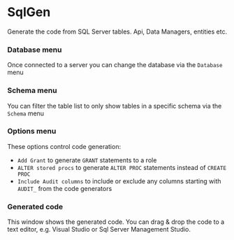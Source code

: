 # SqlGen

Generate the code from SQL Server tables. Api, Data Managers, entities etc.




### Database menu

Once connected to a server you can change the database via the `Database` menu

### Schema menu

You can filter the table list to only show tables in a specific schema via the `Schema` menu

### Options menu

These options control code generation:
* `Add Grant` to generate `GRANT` statements to a role
* `ALTER stored procs` to generate `ALTER PROC` statements instead of `CREATE PROC`
* `Include Audit columns` to include or exclude any columns starting with `AUDIT_` from the code generators

### Generated code

This window shows the generated code.  You can drag & drop the code to a text editor, e.g. Visual Studio or Sql Server Management Studio.
